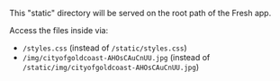 This "static" directory will be served on the root path of the Fresh app.

Access the files inside via:

- `/styles.css` (instead of `/static/styles.css`)
- `/img/cityofgoldcoast-AHOsCAuCnUU.jpg` (instead of
  `/static/img/cityofgoldcoast-AHOsCAuCnUU.jpg`)
